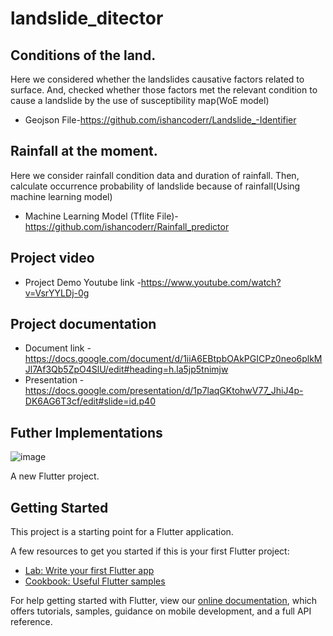 # landslide_ditector


## Conditions of the land.

Here we considered whether the landslides causative factors related to surface. And,
checked whether those factors met the relevant condition to cause a landslide by the use of susceptibility map(WoE model)

- Geojson File-https://github.com/ishancoderr/Landslide_-Identifier
 
## Rainfall at the moment.

 Here we consider rainfall condition data and duration of rainfall. Then,
 calculate occurrence probability of landslide because of rainfall(Using machine learning model)

- Machine Learning Model (Tflite File)- https://github.com/ishancoderr/Rainfall_predictor

## Project video

- Project Demo Youtube link -https://www.youtube.com/watch?v=VsrYYLDj-0g

##  Project documentation

-  Document  link  -https://docs.google.com/document/d/1iiA6EBtpbOAkPGICPz0neo6plkMJl7Af3Qb5ZpO4SlU/edit#heading=h.la5jp5tnimjw
-  Presentation  -  https://docs.google.com/presentation/d/1p7laqGKtohwV77_JhiJ4p-DK6AG6T3cf/edit#slide=id.p40  


## Futher Implementations

![image](https://user-images.githubusercontent.com/31079429/136735441-e47f5b05-1aa2-424e-b3dc-a129379c5f2e.png)




A new Flutter project.

## Getting Started

This project is a starting point for a Flutter application.

A few resources to get you started if this is your first Flutter project:

- [Lab: Write your first Flutter app](https://flutter.dev/docs/get-started/codelab)
- [Cookbook: Useful Flutter samples](https://flutter.dev/docs/cookbook)

For help getting started with Flutter, view our
[online documentation](https://flutter.dev/docs), which offers tutorials,
samples, guidance on mobile development, and a full API reference.
